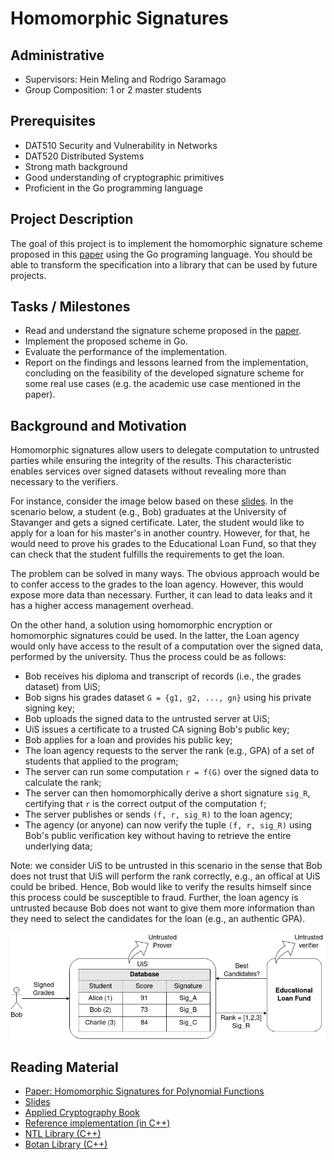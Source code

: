 # Homomorphic Signatures

## Administrative

- Supervisors: Hein Meling and Rodrigo Saramago
- Group Composition: 1 or 2 master students

## Prerequisites

- DAT510 Security and Vulnerability in Networks
- DAT520 Distributed Systems
- Strong math background
- Good understanding of cryptographic primitives
- Proficient in the Go programming language

## Project Description

The goal of this project is to implement the homomorphic signature scheme proposed in this [paper](https://theory.stanford.edu/~dfreeman/papers/homsigs.pdf)
using the Go programing language.
You should be able to transform the specification into a library that can be used by future projects.

## Tasks / Milestones

- Read and understand the signature scheme proposed in the [paper](https://theory.stanford.edu/~dfreeman/papers/homsigs.pdf).
- Implement the proposed scheme in Go.
- Evaluate the performance of the implementation.
- Report on the findings and lessons learned from the implementation, concluding on the feasibility of the developed signature
scheme for some real use cases (e.g. the academic use case mentioned in the paper).

## Background and Motivation

Homomorphic signatures allow users to delegate computation to untrusted parties while ensuring the integrity of the results.
This characteristic enables services over signed datasets without revealing more than necessary to the verifiers.

For instance, consider the image below based on these [slides](https://theory.stanford.edu/~dfreeman/talks/homsigs-IBM.pdf).
In the scenario below, a student (e.g., Bob) graduates at the University of Stavanger and gets a signed certificate.
Later, the student would like to apply for a loan for his master's in another country.
However, for that, he would need to prove his grades to the Educational Loan Fund, so that they can check that the student fulfills the requirements to get the loan.

The problem can be solved in many ways.
The obvious approach would be to confer access to the grades to the loan agency.
However, this would expose more data than necessary.
Further, it can lead to data leaks and it has a higher access management overhead.

On the other hand, a solution using homomorphic encryption or homomorphic signatures could be used.
In the latter, the Loan agency would only have access to the result of a computation over the signed data, performed by the university.
Thus the process could be as follows:

- Bob receives his diploma and transcript of records (i.e., the grades dataset) from UiS;
- Bob signs his grades dataset `G = {g1, g2, ..., gn}` using his private signing key;
- Bob uploads the signed data to the untrusted server at UiS;
- UiS issues a certificate to a trusted CA signing Bob's public key;
- Bob applies for a loan and provides his public key;
- The loan agency requests to the server the rank (e.g., GPA) of a set of students that applied to the program;
- The server can run some computation `r = f(G)` over the signed data to calculate the rank;
- The server can then homomorphically derive a short signature `sig_R`, certifying that `r` is the correct output of the computation `f`;
- The server publishes or sends `(f, r, sig_R)` to the loan agency;
- The agency (or anyone) can now verify the tuple `(f, r, sig_R)` using Bob's public verification key without having to retrieve the entire underlying data;

Note: we consider UiS to be untrusted in this scenario in the sense that Bob does not trust that UiS will perform the rank correctly, e.g., an offical at UiS could be bribed.
Hence, Bob would like to verify the results himself since this process could be susceptible to fraud.
Further, the loan agency is untrusted because Bob does not want to give them more information than they need to select the candidates for the loan (e.g., an authentic GPA).

![example](homomorphic-sig.png)

## Reading Material

- [Paper: Homomorphic Signatures for Polynomial Functions](https://theory.stanford.edu/~dfreeman/papers/homsigs.pdf)
- [Slides](https://theory.stanford.edu/~dfreeman/talks/homsigs-IBM.pdf)
- [Applied Cryptography Book](https://toc.cryptobook.us/)
- [Reference implementation (in C++)](https://github.com/jasonyjong/Homomorphic-Signatures-for-Polynomial-Functions)
- [NTL Library (C++)](https://libntl.org/)
- [Botan Library (C++)](https://github.com/randombit/botan)
